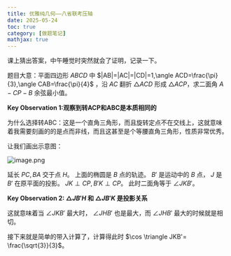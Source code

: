 ```yaml
---
title: 优雅纯几何——八省联考压轴
date: 2025-05-24
toc: true
category: [做题笔记]
mathjax: true
---
```


课上猜出答案，中午睡觉时突然就会了证明，记录一下。

题目大意：平面四边形 $ABCD$ 中 $|AB|=|AC|=|CD|=1,\angle ACD=\frac{\pi}{3},\angle CAB=\frac{\pi}{4}$ ，沿 $AC$ 翻折 $\triangle ACD$ 形成 $\triangle ACP$，求二面角 $A-CP-B$ 余弦最小值。

**Key Observation 1:观察到转ACP和ABC是本质相同的**

为什么选择转ABC：这是一个直角三角形，而且旋转定点不在交线上，这就意味着我需要刻画的的是点而非线，而且这甚至是个等腰直角三角形，性质非常优秀。

让我们画出示意图：

![image.png](https://s2.loli.net/2025/05/24/yGQP9MaLjlNugBJ.png)

延长 $PC,BA$ 交于点 $H$。 上面的椭圆是 $B$ 点的轨迹。 $B'$ 是运动中的 $B$ 点， $J$ 是 $B'$ 在原平面的投影。 $JK \perp CP,B'K \perp CP$。 此时二面角等于 $\angle JKB'$。

**Key Observation 2: $\triangle JB'H$ 和 $\triangle JB'K$ 是投影关系**

这就意味着当 $\angle JKB'$ 最大时， $\angle JHB'$ 也是最大，而 $\angle JHB'$ 最大的时候就是相切。

接下来就是简单的带入计算了，计算得此时 $\cos \triangle JKB'= \frac{\sqrt{3}}{3}$。
